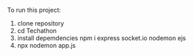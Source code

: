 To run this project:

1. clone repository
2. cd Techathon
3. install depemdencies npm i express socket.io nodemon ejs
4. npx nodemon app.js
